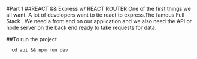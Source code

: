 #Part 1
##REACT && Express w/ REACT ROUTER
 One of the first things we all want. A lot of developers want to tie react to express.The famous Full Stack . We need a front end on our application and we also need the API or node server on the back end ready to take requests for data.

 ##To run the project 
 ``` 
   cd api && npm run dev 
 ```